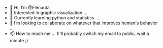 - 👋 Hi, I’m @Elenauta
- 👀 Interested in graphic visualization ...
- 🌱 Currently learning python and statistics ...
- 💞️ I’m looking to collaborate on whatever that improves human's behavior ...
- 📫 How to reach me ... (I'll probably switch my email to public, wait a minute ;)



<!---
Elenauta/Elenauta is a ✨ special ✨ repository because its `README.md` (this file) appears on your GitHub profile.
You can click the Preview link to take a look at your changes.
--->
